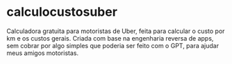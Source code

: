 # calculocustosuber
Calculadora gratuita para motoristas de Uber, feita para calcular o custo por km e os custos gerais. Criada com base na engenharia reversa de apps, sem cobrar por algo simples que poderia ser feito com o GPT, para ajudar meus amigos motoristas.
